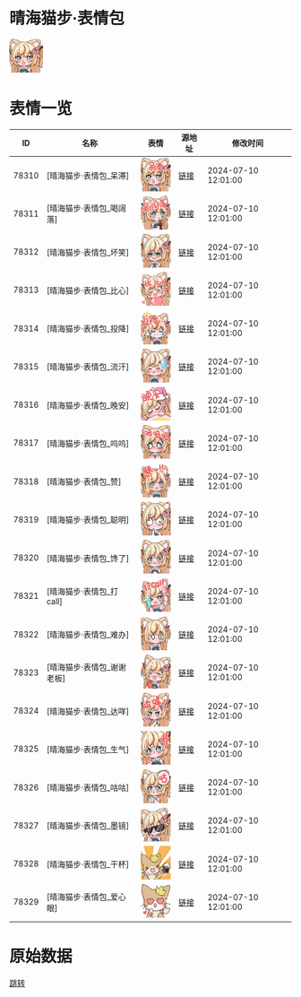 # 晴海猫步·表情包

<img src="./cover.png" height="60" alt="cover" />

# 表情一览

|ID|名称|表情|源地址|修改时间|
|----|----|----|----|----|
|78310|[晴海猫步·表情包_呆滞]|<img src="./pic/078310_%5B晴海猫步·表情包_呆滞%5D.png" height="60" alt="呆滞"/>|[链接](https://i0.hdslb.com/bfs/garb/2a70deba4cc5935737f9fdd54e960f797720a2ec.png)|2024-07-10 12:01:00|
|78311|[晴海猫步·表情包_喝阔落]|<img src="./pic/078311_%5B晴海猫步·表情包_喝阔落%5D.png" height="60" alt="喝阔落"/>|[链接](https://i0.hdslb.com/bfs/garb/d08a49d49fe5132aac706aab79d5fab30508da8e.png)|2024-07-10 12:01:00|
|78312|[晴海猫步·表情包_坏笑]|<img src="./pic/078312_%5B晴海猫步·表情包_坏笑%5D.png" height="60" alt="坏笑"/>|[链接](https://i0.hdslb.com/bfs/garb/ca4c836c2275bd1dfe21fe2561cb5c9d19583fe9.png)|2024-07-10 12:01:00|
|78313|[晴海猫步·表情包_比心]|<img src="./pic/078313_%5B晴海猫步·表情包_比心%5D.png" height="60" alt="比心"/>|[链接](https://i0.hdslb.com/bfs/garb/3293eddc3fb3a608a9e835eb4434bc0d420431ba.png)|2024-07-10 12:01:00|
|78314|[晴海猫步·表情包_投降]|<img src="./pic/078314_%5B晴海猫步·表情包_投降%5D.png" height="60" alt="投降"/>|[链接](https://i0.hdslb.com/bfs/garb/58a13bc077110e4b23f0aaabbb4886b201ec1353.png)|2024-07-10 12:01:00|
|78315|[晴海猫步·表情包_流汗]|<img src="./pic/078315_%5B晴海猫步·表情包_流汗%5D.png" height="60" alt="流汗"/>|[链接](https://i0.hdslb.com/bfs/garb/1f6923004788f8d53b833c125af5922305bbcb3d.png)|2024-07-10 12:01:00|
|78316|[晴海猫步·表情包_晚安]|<img src="./pic/078316_%5B晴海猫步·表情包_晚安%5D.png" height="60" alt="晚安"/>|[链接](https://i0.hdslb.com/bfs/garb/f08f3c2a4db7f05b02e15c35ba821b3f88e7bda7.png)|2024-07-10 12:01:00|
|78317|[晴海猫步·表情包_呜呜]|<img src="./pic/078317_%5B晴海猫步·表情包_呜呜%5D.png" height="60" alt="呜呜"/>|[链接](https://i0.hdslb.com/bfs/garb/c755d8e0ede0e242cc88c0b5b9ef8aba0de1b20c.png)|2024-07-10 12:01:00|
|78318|[晴海猫步·表情包_赞]|<img src="./pic/078318_%5B晴海猫步·表情包_赞%5D.png" height="60" alt="赞"/>|[链接](https://i0.hdslb.com/bfs/garb/1139cb73a4458e7f4654655c25bb0297a6f62d6d.png)|2024-07-10 12:01:00|
|78319|[晴海猫步·表情包_聪明]|<img src="./pic/078319_%5B晴海猫步·表情包_聪明%5D.png" height="60" alt="聪明"/>|[链接](https://i0.hdslb.com/bfs/garb/3e309d388ccee8ffe2cf58b8b916e34f082154fa.png)|2024-07-10 12:01:00|
|78320|[晴海猫步·表情包_馋了]|<img src="./pic/078320_%5B晴海猫步·表情包_馋了%5D.png" height="60" alt="馋了"/>|[链接](https://i0.hdslb.com/bfs/garb/bab051bc59cc5f607c53ff872432a48fb177bd70.png)|2024-07-10 12:01:00|
|78321|[晴海猫步·表情包_打call]|<img src="./pic/078321_%5B晴海猫步·表情包_打call%5D.png" height="60" alt="打call"/>|[链接](https://i0.hdslb.com/bfs/garb/017eeaffb94608884cacec356cdbecbee0ce5035.png)|2024-07-10 12:01:00|
|78322|[晴海猫步·表情包_难办]|<img src="./pic/078322_%5B晴海猫步·表情包_难办%5D.png" height="60" alt="难办"/>|[链接](https://i0.hdslb.com/bfs/garb/7070c3c6d25540862d772ad9d0d9d935f794e824.png)|2024-07-10 12:01:00|
|78323|[晴海猫步·表情包_谢谢老板]|<img src="./pic/078323_%5B晴海猫步·表情包_谢谢老板%5D.png" height="60" alt="谢谢老板"/>|[链接](https://i0.hdslb.com/bfs/garb/90ff9d0ea6460fdec8102d48ba16d6464f886a35.png)|2024-07-10 12:01:00|
|78324|[晴海猫步·表情包_达咩]|<img src="./pic/078324_%5B晴海猫步·表情包_达咩%5D.png" height="60" alt="达咩"/>|[链接](https://i0.hdslb.com/bfs/garb/7f0da1b65af5e859cb80e976117c8103fae6b959.png)|2024-07-10 12:01:00|
|78325|[晴海猫步·表情包_生气]|<img src="./pic/078325_%5B晴海猫步·表情包_生气%5D.png" height="60" alt="生气"/>|[链接](https://i0.hdslb.com/bfs/garb/c21e24f8e8e3fd4865bafb58e02ed11915b0a0b3.png)|2024-07-10 12:01:00|
|78326|[晴海猫步·表情包_咕咕]|<img src="./pic/078326_%5B晴海猫步·表情包_咕咕%5D.png" height="60" alt="咕咕"/>|[链接](https://i0.hdslb.com/bfs/garb/34eb62e02bb7fefed45806b04d6be0537aff7c9b.png)|2024-07-10 12:01:00|
|78327|[晴海猫步·表情包_墨镜]|<img src="./pic/078327_%5B晴海猫步·表情包_墨镜%5D.png" height="60" alt="墨镜"/>|[链接](https://i0.hdslb.com/bfs/garb/cf82d9916e9e03189e05535a77b313cb48a79e4e.png)|2024-07-10 12:01:00|
|78328|[晴海猫步·表情包_干杯]|<img src="./pic/078328_%5B晴海猫步·表情包_干杯%5D.png" height="60" alt="干杯"/>|[链接](https://i0.hdslb.com/bfs/garb/81ef763d59b6da860073668cd0a1cec65c2317fb.png)|2024-07-10 12:01:00|
|78329|[晴海猫步·表情包_爱心眼]|<img src="./pic/078329_%5B晴海猫步·表情包_爱心眼%5D.png" height="60" alt="爱心眼"/>|[链接](https://i0.hdslb.com/bfs/garb/9174717439db952440474e27061c0b114ebca3f2.png)|2024-07-10 12:01:00|

# 原始数据

[跳转](./raw.json)

